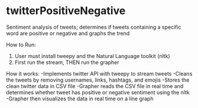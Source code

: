 # twitterPositiveNegative
Sentiment analysis of tweets; determines if tweets containing a specific word are positive or negative and graphs the trend


How to Run:
1. User must install tweepy and the Natural Language toolkit (nltk)
2. First run the stream, THEN run the grapher


How it works:
-Implements twitter API with tweepy to stream tweets
-Cleans the tweets by removing usernames, links, hashtags, and emojis
-Stores the clean twitter data in CSV file
-Grapher reads the CSV file in real time and determines whether tweet has positive or negative sentiment using the nltk
-Grapher then visualizes the data in real time on a line graph
